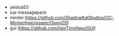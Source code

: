* aeslua53
* lua-messagepack
* minitel (https://github.com/ShadowKatStudios/OC-Minitel/tree/master/OpenOS)
* gui (https://github.com/IgorTimofeev/GUI)
